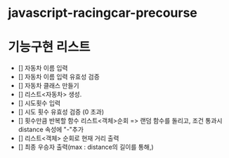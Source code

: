 # javascript-racingcar-precourse

# 기능구현 리스트

- [] 자동차 이름 입력 
- [] 자동차 이름 입력 유효성 검증
- [] 자동차 클래스 만들기
- [] 리스트<자동차> 생성.
- [] 시도횟수 입력
- [] 시도 횟수 유효성 검증 (0 초과)
- [] 횟수만큼 반복할 함수 리스트<객체>순회 => 랜덤 함수를 돌리고, 조건 통과시 distance 속성에 "-"추가
- [] 리스트<객체> 순회로 현재 거리 출력 
- [] 최종 우승자 출력(max : distance의 길이를 통해,)
